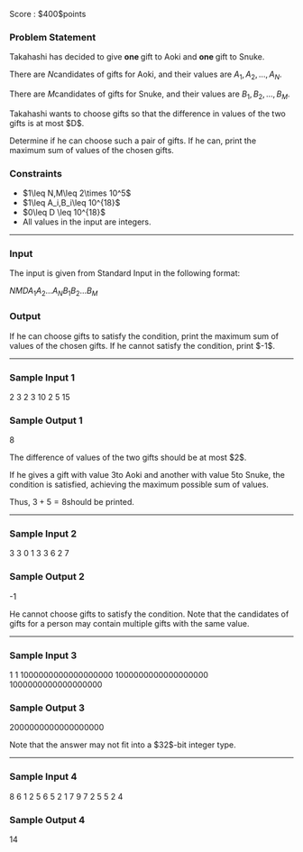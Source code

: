 
<div>

<span>

<span>

<p>
Score : $400$points
</p>

<div>

<section>

### **Problem Statement**

<p>
Takahashi has decided to give 
<strong>
one
</strong>
gift to Aoki and 
<strong>
one
</strong>
gift to Snuke.

There are $N$candidates of gifts for Aoki,
and their values are $A_1, A_2, \ldots,A_N$.

There are $M$candidates of gifts for Snuke,
and their values are $B_1, B_2, \ldots,B_M$.  
</p>

<p>
Takahashi wants to choose gifts so that the difference in values of the two gifts is at most $D$.
</p>

<p>
Determine if he can choose such a pair of gifts.  If he can, print the maximum sum of values of the chosen gifts.
</p>

</section>

</div>

<div>

<section>

### **Constraints**

<ul>

<li>
$1\leq N,M\leq 2\times 10^5$
</li>

<li>
$1\leq A_i,B_i\leq 10^{18}$
</li>

<li>
$0\leq D \leq 10^{18}$
</li>

<li>
All values in the input are integers.
</li>

</ul>

</section>

</div>

---

<div>

<div>

<section>

### **Input**

<p>
The input is given from Standard Input in the following format:
</p>

<div>

$N$$M$$D$$A_1$$A_2$$\ldots$$A_N$$B_1$$B_2$$\ldots$$B_M$
</div>

</section>

</div>

<div>

<section>

### **Output**

<p>
If he can choose gifts to satisfy the condition,
print the maximum sum of values of the chosen gifts.
If he cannot satisfy the condition, print $-1$.
</p>

</section>

</div>

</div>

---

<div>

<section>

### **Sample Input 1**

<div>

2 3 2
3 10
2 5 15

</div>

</section>

</div>

<div>

<section>

### **Sample Output 1**

<div>

8

</div>

<p>
The difference of values of the two gifts should be at most $2$.

If he gives a gift with value $3$to Aoki and another with value $5$to Snuke, the condition is satisfied, achieving the maximum possible sum of values.

Thus, $3+5=8$should be printed.
</p>

</section>

</div>

---

<div>

<section>

### **Sample Input 2**

<div>

3 3 0
1 3 3
6 2 7

</div>

</section>

</div>

<div>

<section>

### **Sample Output 2**

<div>

-1

</div>

<p>
He cannot choose gifts to satisfy the condition.
Note that the candidates of gifts for a person may contain multiple gifts with the same value.
</p>

</section>

</div>

---

<div>

<section>

### **Sample Input 3**

<div>

1 1 1000000000000000000
1000000000000000000
1000000000000000000

</div>

</section>

</div>

<div>

<section>

### **Sample Output 3**

<div>

2000000000000000000

</div>

<p>
Note that the answer may not fit into a $32$-bit integer type.
</p>

</section>

</div>

---

<div>

<section>

### **Sample Input 4**

<div>

8 6 1
2 5 6 5 2 1 7 9
7 2 5 5 2 4

</div>

</section>

</div>

<div>

<section>

### **Sample Output 4**

<div>

14

</div>

</section>

</div>

</span>

</span>

</div>
